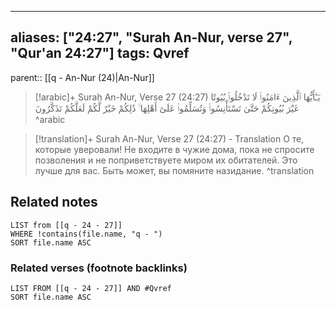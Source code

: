 
---
aliases: ["24:27", "Surah An-Nur, verse 27", "Qur'an 24:27"]
tags: Qvref
---

parent:: [[q - An-Nur (24)|An-Nur]]

> [!arabic]+ Surah An-Nur, Verse 27 (24:27)
> <span class="quran-arabic">يَـٰٓأَيُّهَا ٱلَّذِينَ ءَامَنُوا۟ لَا تَدْخُلُوا۟ بُيُوتًا غَيْرَ بُيُوتِكُمْ حَتَّىٰ تَسْتَأْنِسُوا۟ وَتُسَلِّمُوا۟ عَلَىٰٓ أَهْلِهَا ۚ ذَٰلِكُمْ خَيْرٌ لَّكُمْ لَعَلَّكُمْ تَذَكَّرُونَ</span>
^arabic

> [!translation]+ Surah An-Nur, Verse 27 (24:27) - Translation
> О те, которые уверовали! Не входите в чужие дома, пока не спросите позволения и не поприветствуете миром их обитателей. Это лучше для вас. Быть может, вы помяните назидание.
^translation



## Related notes
```dataview
LIST from [[q - 24 - 27]]
WHERE !contains(file.name, "q - ")
SORT file.name ASC
```

### Related verses (footnote backlinks)
```dataview
LIST FROM [[q - 24 - 27]] AND #Qvref
SORT file.name ASC
```

